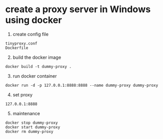 # create a proxy server in Windows using docker

1. create config file
```   
tinyproxy.conf
Dockerfile
```
2. build the docker image
```
docker build -t dummy-proxy .
```
3. run docker container
```
docker run -d -p 127.0.0.1:8888:8888 --name dummy-proxy dummy-proxy
```
4. set proxy
```
127.0.0.1:8888
```
5. maintenance
```
docker stop dummy-proxy
docker start dummy-proxy
docker rm dummy-proxy
```
